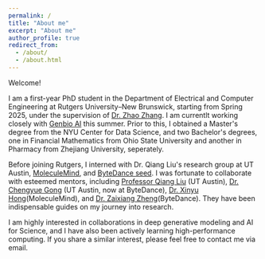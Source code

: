 ```yaml
---
permalink: /
title: "About me"
excerpt: "About me" 
author_profile: true
redirect_from: 
  - /about/
  - /about.html
---
```


Welcome!

I am a first-year PhD student in the Department of Electrical and Computer Engineering at Rutgers University–New Brunswick, starting from Spring 2025, under the supervision of [Dr. Zhao Zhang](https://zhaozhang.github.io/). I am currentlt working closely with [Genbio AI](http://genbio.ai/) this summer. Prior to this, I obtained a Master's degree from the NYU Center for Data Science, and two Bachelor's degrees, one in Financial Mathematics from Ohio State University and another in Pharmacy from Zhejiang University, seperately.

Before joining Rutgers, I interned with Dr. Qiang Liu's research group at UT Austin, [MoleculeMind](http://moleculemind.com/), and [ByteDance seed](https://seed.bytedance.com/en/). I was fortunate to collaborate with esteemed mentors, including [Professor Qiang Liu](https://www.cs.utexas.edu/~lqiang/) (UT Austin), [Dr. Chengyue Gong](https://scholar.google.com/citations?hl=zh-CN&user=AscakBgAAAAJ&view_op=list_works&sortby=pubdate) (UT Austin, now at ByteDance), [Dr. Xinyu Hong](https://www.xhong.me/)(MoleculeMind), and [Dr. Zaixiang Zheng](https://zhengzx-nlp.github.io/)(ByteDance). They have been indispensable guides on my journey into research.

I am highly interested in collaborations in deep generative modeling and AI for Science, and I have also been actively learning high-performance computing. If you share a similar interest, please feel free to contact me via email.
